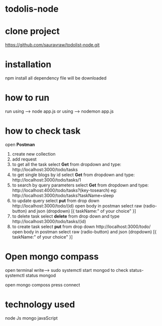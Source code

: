 # todolis-node

# clone project
https://github.com/sauravraw/todolist-node.git

# installation
npm install
all dependency file will be downloaded

# how to run
run using --> node app.js
or 
using --> nodemon app.js

# how to check task
open **Postman** 
1. create new collection
2. add request
3. to get all the task
    select **Get** from dropdown and type: http://localhost:3000/todo/tasks
4. to get single blogs by id
    select **Get** from dropdown and type: http://localhost:3000/todo/tasks/1
5. to search by query parameters
    select **Get** from dropdown and type: http://localhost:4000/todo/tasks?(key-tosearch)
    eg: http://localhost:3000/todo/tasks?taskName=sleep
6. to update query select **put** from drop down http://localhost:3000/todo/(id)
open body in postman select raw (radio-button) and json (dropdown)
[{
taskName:" of your choice"
}]
7. to delete task select **delete** from drop down and type http://localhost:3000/todo/tasks/(id)
8. to create task select **put** from drop down http://localhost:3000/todo/
open body in postman select raw (radio-button) and json (dropdown)
[{
taskName:" of your choice"
}]


# Open mongo compass
open terminal write--> sudo systemctl start mongod
to check status- systemctl status mongod

open mongo composs 
press connect

# technology used
node Js mongo javaScript
